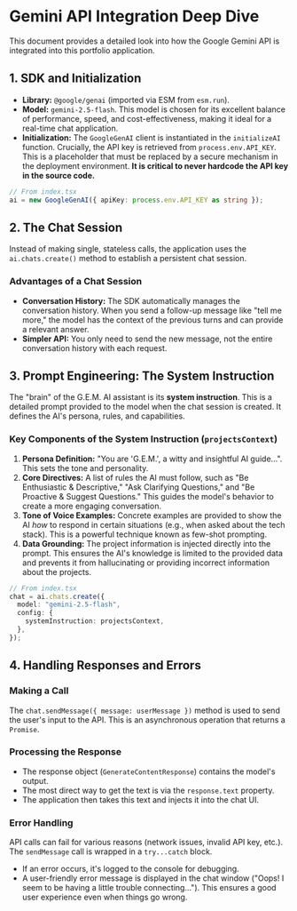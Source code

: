 # Gemini API Integration Deep Dive

This document provides a detailed look into how the Google Gemini API is integrated into this portfolio application.

## 1. SDK and Initialization

-   **Library:** `@google/genai` (imported via ESM from `esm.run`).
-   **Model:** `gemini-2.5-flash`. This model is chosen for its excellent balance of performance, speed, and cost-effectiveness, making it ideal for a real-time chat application.
-   **Initialization:** The `GoogleGenAI` client is instantiated in the `initializeAI` function. Crucially, the API key is retrieved from `process.env.API_KEY`. This is a placeholder that must be replaced by a secure mechanism in the deployment environment. **It is critical to never hardcode the API key in the source code.**

```typescript
// From index.tsx
ai = new GoogleGenAI({ apiKey: process.env.API_KEY as string });
```

## 2. The Chat Session

Instead of making single, stateless calls, the application uses the `ai.chats.create()` method to establish a persistent chat session.

### Advantages of a Chat Session

-   **Conversation History:** The SDK automatically manages the conversation history. When you send a follow-up message like "tell me more," the model has the context of the previous turns and can provide a relevant answer.
-   **Simpler API:** You only need to send the new message, not the entire conversation history with each request.

## 3. Prompt Engineering: The System Instruction

The "brain" of the G.E.M. AI assistant is its **system instruction**. This is a detailed prompt provided to the model when the chat session is created. It defines the AI's persona, rules, and capabilities.

### Key Components of the System Instruction (`projectsContext`)

1.  **Persona Definition:** "You are 'G.E.M.', a witty and insightful AI guide...". This sets the tone and personality.
2.  **Core Directives:** A list of rules the AI must follow, such as "Be Enthusiastic & Descriptive," "Ask Clarifying Questions," and "Be Proactive & Suggest Questions." This guides the model's behavior to create a more engaging conversation.
3.  **Tone of Voice Examples:** Concrete examples are provided to show the AI *how* to respond in certain situations (e.g., when asked about the tech stack). This is a powerful technique known as few-shot prompting.
4.  **Data Grounding:** The project information is injected directly into the prompt. This ensures the AI's knowledge is limited to the provided data and prevents it from hallucinating or providing incorrect information about the projects.

```typescript
// From index.tsx
chat = ai.chats.create({
  model: "gemini-2.5-flash",
  config: {
    systemInstruction: projectsContext,
  },
});
```

## 4. Handling Responses and Errors

### Making a Call

The `chat.sendMessage({ message: userMessage })` method is used to send the user's input to the API. This is an asynchronous operation that returns a `Promise`.

### Processing the Response

-   The response object (`GenerateContentResponse`) contains the model's output.
-   The most direct way to get the text is via the `response.text` property.
-   The application then takes this text and injects it into the chat UI.

### Error Handling

API calls can fail for various reasons (network issues, invalid API key, etc.). The `sendMessage` call is wrapped in a `try...catch` block.

-   If an error occurs, it's logged to the console for debugging.
-   A user-friendly error message is displayed in the chat window ("Oops! I seem to be having a little trouble connecting..."). This ensures a good user experience even when things go wrong.
